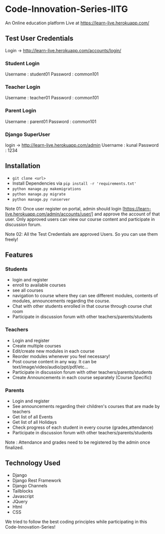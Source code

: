 # Code-Innovation-Series-IITG

An Online education platform 
Live at https://learn-live.herokuapp.com/

## Test User Credentials

Login -> http://learn-live.herokuapp.com/accounts/login/

### Student Login
Username : student01
Password : common101

### Teacher Login
Username : teacher01
Password : common101

### Parent Login
Username : parent01
Password : common101

### Django SuperUser
login -> http://learn-live.herokuapp.com/admin
Username : kunal
Password : 1234

## Installation

* `git clone <url>` 
* Install Dependencies via `pip install -r 'requirements.txt'`
* `python manage.py makemigrations`
* `python manage.py migrate`
* `python manage.py runserver`  


Note 01: Once user register on portal, admin should login <here>[https://learn-live.herokuapp.com/admin/accounts/user/] and approve the account of that user. Only approved users can view our course content and participate in discussion forum.

Note 02: All the Test Credentials are approved Users. So you can use them freely!

## Features 

### Students

- login and register
- enroll to available courses
- see all courses 
- navigation to course where they can see different modules, contents of modules, announcements regarding the course.
- Chat with other students enrolled in that course through course chat room
- Participate in discussion forum with other teachers/parents/students


### Teachers
- Login and register
- Create multiple courses
- Edit/create new modules in each course
- Reorder modules whenever you feel necessary!
- Post course content in any way. It can be text/image/video/audio/ppt/pdf/etc... 
- Participate in discussion forum with other teachers/parents/students
- Create Announcements in each course separately (Course Specific)


### Parents
- Login and register
- See announcements regarding their children's courses that are made by teachers
- Get list of all Events 
- Get list of all Holidays
- Check progress of each student in every course (grades,attendance) 
- Participate in discussion forum with other teachers/parents/students

Note : Attendance and grades need to be registered by the admin once finalized.


## Technology Used
- Django 
- Django Rest Framework
- Django Channels
- Tailblocks
- Javascript
- JQuery
- Html
- CSS

We tried to follow the best coding principles while participating in this Code-Innovation-Series!


